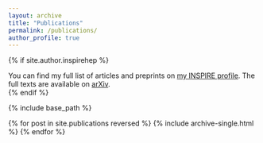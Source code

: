 ```yaml
---
layout: archive
title: "Publications"
permalink: /publications/
author_profile: true
---
```


{% if site.author.inspirehep %}
  <div class="wordwrap">You can find my full list of articles and preprints on <a href="{{site.author.inspirehep}}">my INSPIRE profile</a>. The full texts are available on <a href="{{site.author.arxiv}}">arXiv</a>.</div> 
{% endif %}

{% include base_path %}

{% for post in site.publications reversed %}
{% include archive-single.html %}
{% endfor %}
